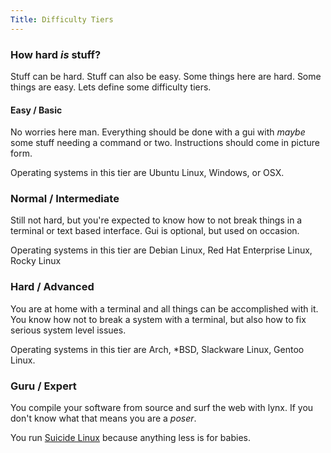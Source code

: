 ```yaml
---
Title: Difficulty Tiers
---
```


### How hard *is* stuff?

Stuff can be hard. Stuff can also be easy. Some things here are hard. Some things are easy. Lets define some difficulty tiers.

#### Easy / Basic

No worries here man. Everything should be done with a gui with *maybe* some stuff needing a command or two. Instructions should come in picture form.

Operating systems in this tier are Ubuntu Linux, Windows, or OSX.

### Normal / Intermediate

Still not hard, but you're expected to know how to not break things in a terminal or text based interface. Gui is optional, but used on occasion.

Operating systems in this tier are Debian Linux, Red Hat Enterprise Linux, Rocky Linux

### Hard / Advanced

You are at home with a terminal and all things can be accomplished with it. You know how not to break a system with a terminal, but also how to fix serious system level issues.

Operating systems in this tier are Arch, *BSD, Slackware Linux, Gentoo Linux.

### Guru / Expert

You compile your software from source and surf the web with lynx. If you don't know what that means you are a *poser*.

You run [Suicide Linux]("https://qntm.org/suicide") because anything less is for babies.
